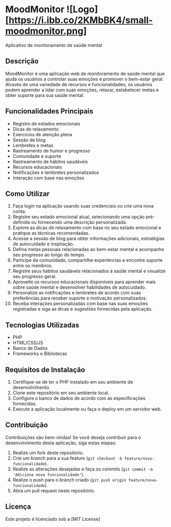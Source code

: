 # MoodMonitor ![Logo][https://i.ibb.co/2KMbBK4/small-moodmonitor.png]

Aplicativo de monitoramento de saúde mental

## Descrição

MoodMonitor é uma aplicação web de monitoramento de saúde mental que ajuda os usuários a controlar suas emoções e promover o bem-estar geral. Através de uma variedade de recursos e funcionalidades, os usuários podem aprender a lidar com suas emoções, relaxar, estabelecer metas e obter suporte para sua saúde mental.

## Funcionalidades Principais

- Registro de estados emocionais
- Dicas de relaxamento
- Exercícios de atenção plena
- Sessão de blog
- Lembretes e metas
- Rastreamento de humor e progresso
- Comunidade e suporte
- Rastreamento de hábitos saudáveis
- Recursos educacionais
- Notificações e lembretes personalizados
- Interação com base nas emoções

## Como Utilizar

1. Faça login na aplicação usando suas credenciais ou crie uma nova conta.
2. Registre seu estado emocional atual, selecionando uma opção pré-definida ou fornecendo uma descrição personalizada.
3. Explore as dicas de relaxamento com base no seu estado emocional e pratique as técnicas recomendadas.
4. Acesse a sessão de blog para obter informações adicionais, estratégias de autocuidado e inspiração.
5. Defina metas pessoais relacionadas ao bem-estar mental e acompanhe seu progresso ao longo do tempo.
6. Participe da comunidade, compartilhe experiências e encontre suporte entre os membros.
7. Registre seus hábitos saudáveis relacionados à saúde mental e visualize seu progresso geral.
8. Aproveite os recursos educacionais disponíveis para aprender mais sobre saúde mental e desenvolver habilidades de autocuidado.
9. Personalize as notificações e lembretes de acordo com suas preferências para receber suporte e motivação personalizados.
10. Receba interações personalizadas com base nas suas emoções registradas e siga as dicas e sugestões fornecidas pela aplicação.

## Tecnologias Utilizadas

- PHP
- HTML/CSS/JS
- Banco de Dados
- Frameworks e Bibliotecas

## Requisitos de Instalação

1. Certifique-se de ter o PHP instalado em seu ambiente de desenvolvimento.
2. Clone este repositório em seu ambiente local.
3. Configure o banco de dados de acordo com as especificações fornecidas.
4. Execute a aplicação localmente ou faça o deploy em um servidor web.

## Contribuição

Contribuições são bem-vindas! Se você deseja contribuir para o desenvolvimento desta aplicação, siga estas etapas:

1. Realize um fork deste repositório.
2. Crie um branch para a sua feature (`git checkout -b feature/nova-funcionalidade`).
3. Realize as alterações desejadas e faça os commits (`git commit -m 'Adiciona nova funcionalidade'`).
4. Realize o push para o branch criado (`git push origin feature/nova-funcionalidade`).
5. Abra um pull request neste repositório.

## Licença

Este projeto é licenciado sob a [MIT License]
